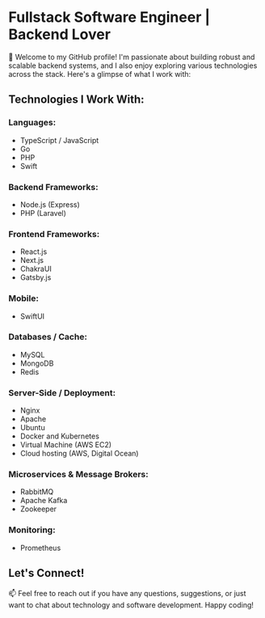 # Fullstack Software Engineer | Backend Lover

🚀 Welcome to my GitHub profile! I'm passionate about building robust and scalable backend systems, and I also enjoy exploring various technologies across the stack. Here's a glimpse of what I work with:

## Technologies I Work With:

### Languages:
- TypeScript / JavaScript
- Go
- PHP
- Swift

### Backend Frameworks:
- Node.js (Express)
- PHP (Laravel)

### Frontend Frameworks:
- React.js
- Next.js
- ChakraUI
- Gatsby.js

### Mobile:
- SwiftUI

### Databases / Cache:
- MySQL
- MongoDB
- Redis

### Server-Side / Deployment:
- Nginx
- Apache
- Ubuntu
- Docker and Kubernetes
- Virtual Machine (AWS EC2)
- Cloud hosting (AWS, Digital Ocean)

### Microservices & Message Brokers:
- RabbitMQ
- Apache Kafka
- Zookeeper

### Monitoring:
- Prometheus

## Let's Connect!

📫 Feel free to reach out if you have any questions, suggestions, or just want to chat about technology and software development. Happy coding!
